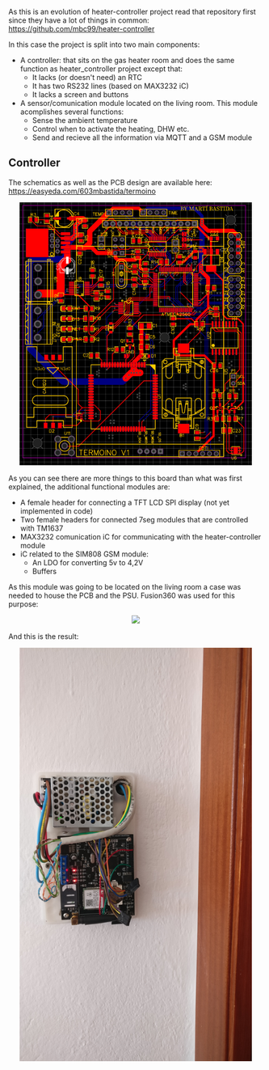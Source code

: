 As this is an evolution of heater-controller project read that repository first since they have a lot of things in common: https://github.com/mbc99/heater-controller

In this case the project is split into two main components:
* A controller: that sits on the gas heater room and does the same function as heater_controller project except that:
	* It lacks (or doesn't need) an RTC
	* It has two RS232 lines (based on MAX3232 iC)
	* It lacks a screen and buttons
* A sensor/comunication module located on the living room. This module acomplishes several functions:
	* Sense the ambient temperature
	* Control when to activate the heating, DHW etc.
	* Send and recieve all the information via MQTT and a GSM module




## Controller
The schematics as well as the PCB design are available here: https://easyeda.com/603mbastida/termoino

<p align="center">
  <img width="460" src="/images/image1.png">
</p>

As you can see there are more things to this board than what was first explained, the additional functional modules are:
* A female header for connecting a TFT LCD SPI display (not yet implemented in code)
* Two female headers for connected 7seg modules that are controlled with TM1637
* MAX3232 comunication iC for communicating with the heater-controller module
* iC related to the SIM808 GSM module:
	* An LDO for converting 5v to 4,2V
	* Buffers

As this module was going to be located on the living room a case was needed to house the PCB and the PSU. Fusion360 was used for this purpose:
<p align="center">
  <img width="460" src="/images/image2.jpg">
</p>

And this is the result:
<p align="center">
  <img width="460" src="/images/image3.jpg">
</p>